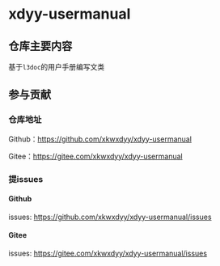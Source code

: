 # xdyy-usermanual

## 仓库主要内容

基于`l3doc`的用户手册编写文类

## 参与贡献

### 仓库地址
Github：https://github.com/xkwxdyy/xdyy-usermanual

Gitee：https://gitee.com/xkwxdyy/xdyy-usermanual

### 提issues
#### Github
issues: https://github.com/xkwxdyy/xdyy-usermanual/issues

#### Gitee
issues: https://gitee.com/xkwxdyy/xdyy-usermanual/issues

